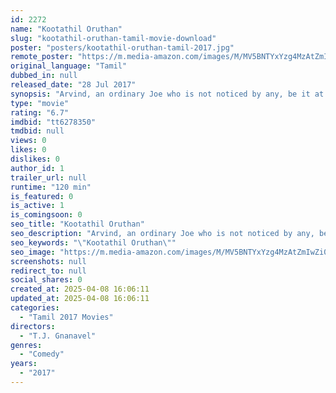 ```yaml
---
id: 2272
name: "Kootathil Oruthan"
slug: "kootathil-oruthan-tamil-movie-download"
poster: "posters/kootathil-oruthan-tamil-2017.jpg"
remote_poster: "https://m.media-amazon.com/images/M/MV5BNTYxYzg4MzAtZmIwZi00MTU0LTgwYWQtMDZhOTQ5OGM2NzgyXkEyXkFqcGdeQXVyMTEzNzg0Mjkx._V1_SX300.jpg"
original_language: "Tamil"
dubbed_in: null
released_date: "28 Jul 2017"
synopsis: "Arvind, an ordinary Joe who is not noticed by any, be it at home, school or among friends falls in love with Janani, a class topper and an all-rounder who excels in sports and extra-curricular activities."
type: "movie"
rating: "6.7"
imdbid: "tt6278350"
tmdbid: null
views: 0
likes: 0
dislikes: 0
author_id: 1
trailer_url: null
runtime: "120 min"
is_featured: 0
is_active: 1
is_comingsoon: 0
seo_title: "Kootathil Oruthan"
seo_description: "Arvind, an ordinary Joe who is not noticed by any, be it at home, school or among friends falls in love with Janani, a class topper and an all-rounder who excels in sports and extra-curricular activities."
seo_keywords: "\"Kootathil Oruthan\""
seo_image: "https://m.media-amazon.com/images/M/MV5BNTYxYzg4MzAtZmIwZi00MTU0LTgwYWQtMDZhOTQ5OGM2NzgyXkEyXkFqcGdeQXVyMTEzNzg0Mjkx._V1_SX300.jpg"
screenshots: null
redirect_to: null
social_shares: 0
created_at: 2025-04-08 16:06:11
updated_at: 2025-04-08 16:06:11
categories:
  - "Tamil 2017 Movies"
directors:
  - "T.J. Gnanavel"
genres:
  - "Comedy"
years:
  - "2017"
---
```

